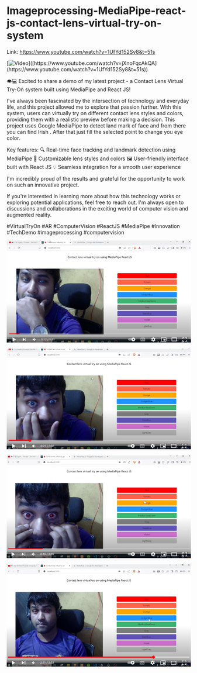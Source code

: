 # Imageprocessing-MediaPipe-react-js-contact-lens-virtual-try-on-system
Link: https://www.youtube.com/watch?v=1UfYd152Sy8&t=51s

[![Video]([https://img.youtube.com/vi/jXnoFqcAkQA/maxresdefault.jpg](https://i.ytimg.com/vi/1UfYd152Sy8/hqdefault.jpg?sqp=-oaymwEcCNACELwBSFXyq4qpAw4IARUAAIhCGAFwAcABBg==&rs=AOn4CLBx4y9zer6ouC4jW9TiyAA78ylMxw))]([https://www.youtube.com/watch?v=jXnoFqcAkQA](https://www.youtube.com/watch?v=1UfYd152Sy8&t=51s))

👁️💻 Excited to share a demo of my latest project - a Contact Lens Virtual Try-On system built using MediaPipe and React JS!

I've always been fascinated by the intersection of technology and everyday life, and this project allowed me to explore that passion further. With this system, users can virtually try on different contact lens styles and colors, providing them with a realistic preview before making a decision.
This project uses Google MediaPipe to detect land mark of face and from there you can find Irish . After that just fill the selected point to change you eye color.

Key features:
🔍 Real-time face tracking and landmark detection using MediaPipe
🎨 Customizable lens styles and colors
🖼️ User-friendly interface built with React JS
💡 Seamless integration for a smooth user experience

I'm incredibly proud of the results and grateful for the opportunity to work on such an innovative project.

If you're interested in learning more about how this technology works or exploring potential applications, feel free to reach out. I'm always open to discussions and collaborations in the exciting world of computer vision and augmented reality.

#VirtualTryOn #AR #ComputerVision #ReactJS #MediaPipe #Innovation #TechDemo #imageprocessing #computervision

![Image](Capture.PNG?raw=true "Image")

![Image](Capture2.PNG?raw=true "Image")

![Image](Capture3.PNG?raw=true "Image")

![Image](Capture4.PNG?raw=true "Image")


